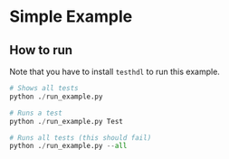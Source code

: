 # Simple Example


## How to run

Note that you have to install `testhdl` to run this example.

```py 
# Shows all tests
python ./run_example.py

# Runs a test
python ./run_example.py Test

# Runs all tests (this should fail)
python ./run_example.py --all
```
